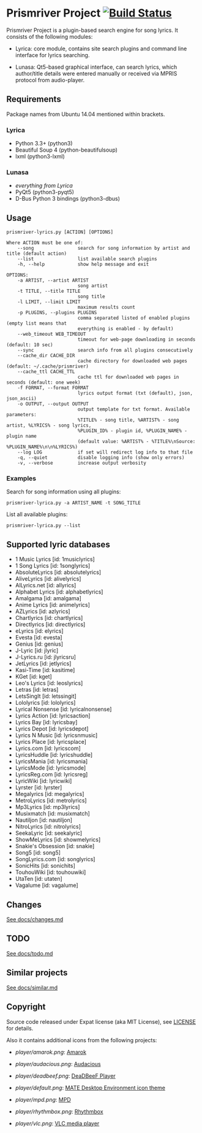 # Prismriver Project [![Build Status](https://travis-ci.org/anlar/prismriver.svg?branch=master)](https://travis-ci.org/anlar/prismriver)

Prismriver Project is a plugin-based search engine for song lyrics. It consists of the following modules:

* Lyrica: core module, contains site search plugins and command line interface for lyrics searching.

* Lunasa: Qt5-based graphical interface, can search lyrics, which author/title details were entered manually or received via MPRIS protocol from audio-player.


## Requirements

Package names from Ubuntu 14.04 mentioned within brackets.

### Lyrica

* Python 3.3+ (python3)
* Beautiful Soup 4 (python-beautifulsoup)
* lxml (python3-lxml)

### Lunasa

* *everything from Lyrica*
* PyQt5 (python3-pyqt5)
* D-Bus Python 3 bindings (python3-dbus)


## Usage

    prismriver-lyrics.py [ACTION] [OPTIONS]

    Where ACTION must be one of:
        --song                search for song information by artist and title (default action)
        --list                list available search plugins
        -h, --help            show help message and exit

    OPTIONS:
        -a ARTIST, --artist ARTIST
                              song artist
        -t TITLE, --title TITLE
                              song title
        -l LIMIT, --limit LIMIT
                              maximum results count
        -p PLUGINS, --plugins PLUGINS
                              comma separated listed of enabled plugins (empty list means that
                              everything is enabled - by default)
        --web_timeout WEB_TIMEOUT
                              timeout for web-page downloading in seconds (default: 10 sec)
        --sync                search info from all plugins consecutively
        --cache_dir CACHE_DIR
                              cache directory for downloaded web pages (default: ~/.cache/prismriver)
        --cache_ttl CACHE_TTL
                              cache ttl for downloaded web pages in seconds (default: one week)
        -f FORMAT, --format FORMAT
                              lyrics output format (txt (default), json, json_ascii)
        -o OUTPUT, --output OUTPUT
                              output template for txt format. Available parameters:
                              %TITLE% - song title, %ARTIST% - song artist, %LYRICS% - song lyrics,
                              %PLUGIN_ID% - plugin id, %PLUGIN_NAME% - plugin name
                              (default value: %ARTIST% - %TITLE%\nSource: %PLUGIN_NAME%\n\n%LYRICS%)
        --log LOG             if set will redirect log info to that file
        -q, --quiet           disable logging info (show only errors)
        -v, --verbose         increase output verbosity


### Examples

Search for song information using all plugins:

    prismriver-lyrica.py -a ARTIST_NAME -t SONG_TITLE

List all available plugins:

    prismriver-lyrica.py --list


## Supported lyric databases

* 1 Music Lyrics       [id: 1musiclyrics]
* 1 Song Lyrics        [id: 1songlyrics]
* AbsoluteLyrics       [id: absolutelyrics]
* AliveLyrics          [id: alivelyrics]
* AlLyrics.net         [id: allyrics]
* Alphabet Lyrics      [id: alphabetlyrics]
* Amalgama             [id: amalgama]
* Anime Lyrics         [id: animelyrics]
* AZLyrics             [id: azlyrics]
* Chartlyrics          [id: chartlyrics]
* Directlyrics         [id: directlyrics]
* eLyrics              [id: elyrics]
* Evesta               [id: evesta]
* Genius               [id: genius]
* J-Lyric              [id: jlyric]
* J-Lyrics.ru          [id: jlyricsru]
* JetLyrics            [id: jetlyrics]
* Kasi-Time            [id: kasitime]
* KGet                 [id: kget]
* Leo's Lyrics         [id: leoslyrics]
* Letras               [id: letras]
* LetsSingIt           [id: letssingit]
* Lololyrics           [id: lololyrics]
* Lyrical Nonsense     [id: lyricalnonsense]
* Lyrics Action        [id: lyricsaction]
* Lyrics Bay           [id: lyricsbay]
* Lyrics Depot         [id: lyricsdepot]
* Lyrics N Music       [id: lyricsnmusic]
* Lyrics Place         [id: lyricsplace]
* Lyrics.com           [id: lyricscom]
* LyricsHuddle         [id: lyricshuddle]
* LyricsMania          [id: lyricsmania]
* LyricsMode           [id: lyricsmode]
* LyricsReg.com        [id: lyricsreg]
* LyricWiki            [id: lyricwiki]
* Lyrster              [id: lyrster]
* Megalyrics           [id: megalyrics]
* MetroLyrics          [id: metrolyrics]
* Mp3Lyrics            [id: mp3lyrics]
* Musixmatch           [id: musixmatch]
* Nautiljon            [id: nautiljon]
* NitroLyrics          [id: nitrolyrics]
* SeekaLyric           [id: seekalyric]
* ShowMeLyrics         [id: showmelyrics]
* Snakie's Obsession   [id: snakie]
* Song5                [id: song5]
* SongLyrics.com       [id: songlyrics]
* SonicHits            [id: sonichits]
* TouhouWiki           [id: touhouwiki]
* UtaTen               [id: utaten]
* Vagalume             [id: vagalume]


## Changes

[See docs/changes.md](docs/changes.md)


## TODO

[See docs/todo.md](docs/todo.md)


## Similar projects

[See docs/similar.md](docs/similar.md)


## Copyright

Source code released under Expat license (aka MIT License), see [LICENSE](LICENSE) for details.

Also it contains additional icons from the following projects:

* *player/amarok.png*: [Amarok](https://quickgit.kde.org/?p=amarok.git&a=blob&f=images/amarok_icon.svg)

* *player/audacious.png*: [Audacious](https://github.com/audacious-media-player/audacious/blob/master/images/audacious.svg)

* *player/deadbeef.png*: [DeaDBeeF Player](https://github.com/Alexey-Yakovenko/deadbeef/blob/master/icons/256x256/deadbeef.png)

* *player/default.png*: [MATE Desktop Environment icon theme](https://github.com/mate-desktop/mate-icon-theme/blob/master/mate/256x256/mimetypes/audio-x-generic.png)

* *player/mpd.png*: [MPD](http://git.musicpd.org/cgit/master/mpd.git/plain/mpd.svg)

* *player/rhythmbox.png*: [Rhythmbox](https://git.gnome.org/browse/rhythmbox/plain/data/icons/hicolor/256x256/apps/rhythmbox.png)

* *player/vlc.png*: [VLC media player](https://github.com/videolan/vlc/blob/master/share/icons/256x256/vlc.png)